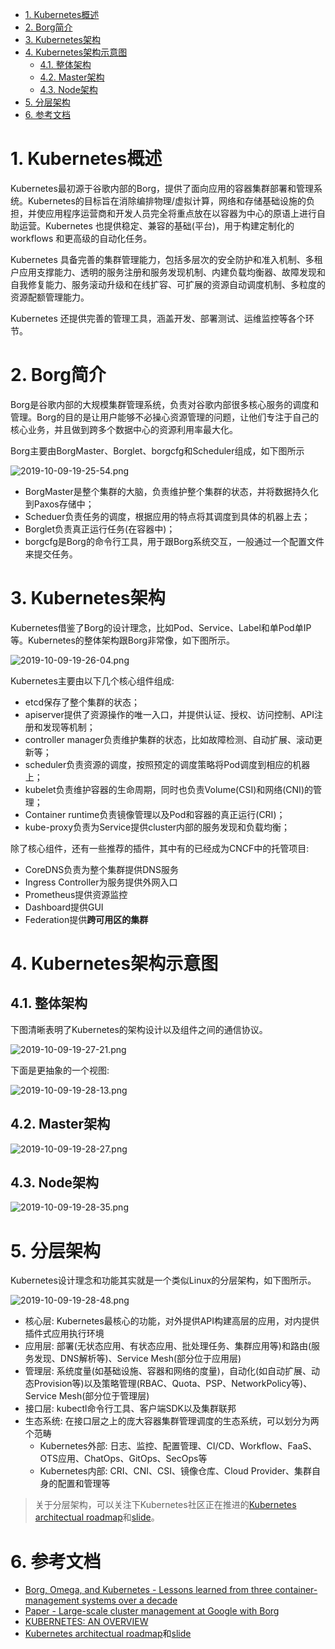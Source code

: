 
<!-- @import "[TOC]" {cmd="toc" depthFrom=1 depthTo=6 orderedList=false} -->

<!-- code_chunk_output -->

- [1. Kubernetes概述](#1-kubernetes概述)
- [2. Borg简介](#2-borg简介)
- [3. Kubernetes架构](#3-kubernetes架构)
- [4. Kubernetes架构示意图](#4-kubernetes架构示意图)
  - [4.1. 整体架构](#41-整体架构)
  - [4.2. Master架构](#42-master架构)
  - [4.3. Node架构](#43-node架构)
- [5. 分层架构](#5-分层架构)
- [6. 参考文档](#6-参考文档)

<!-- /code_chunk_output -->

# 1. Kubernetes概述

Kubernetes最初源于谷歌内部的Borg，提供了面向应用的容器集群部署和管理系统。Kubernetes的目标旨在消除编排物理/虚拟计算，网络和存储基础设施的负担，并使应用程序运营商和开发人员完全将重点放在以容器为中心的原语上进行自助运营。Kubernetes 也提供稳定、兼容的基础(平台)，用于构建定制化的workflows 和更高级的自动化任务。

Kubernetes 具备完善的集群管理能力，包括多层次的安全防护和准入机制、多租户应用支撑能力、透明的服务注册和服务发现机制、内建负载均衡器、故障发现和自我修复能力、服务滚动升级和在线扩容、可扩展的资源自动调度机制、多粒度的资源配额管理能力。

Kubernetes 还提供完善的管理工具，涵盖开发、部署测试、运维监控等各个环节。

# 2. Borg简介

Borg是谷歌内部的大规模集群管理系统，负责对谷歌内部很多核心服务的调度和管理。Borg的目的是让用户能够不必操心资源管理的问题，让他们专注于自己的核心业务，并且做到跨多个数据中心的资源利用率最大化。

Borg主要由BorgMaster、Borglet、borgcfg和Scheduler组成，如下图所示

![2019-10-09-19-25-54.png](./images/2019-10-09-19-25-54.png)

* BorgMaster是整个集群的大脑，负责维护整个集群的状态，并将数据持久化到Paxos存储中；
* Scheduer负责任务的调度，根据应用的特点将其调度到具体的机器上去；
* Borglet负责真正运行任务(在容器中)；
* borgcfg是Borg的命令行工具，用于跟Borg系统交互，一般通过一个配置文件来提交任务。

# 3. Kubernetes架构

Kubernetes借鉴了Borg的设计理念，比如Pod、Service、Label和单Pod单IP等。Kubernetes的整体架构跟Borg非常像，如下图所示。

![2019-10-09-19-26-04.png](./images/2019-10-09-19-26-04.png)

Kubernetes主要由以下几个核心组件组成: 

- etcd保存了整个集群的状态；
- apiserver提供了资源操作的唯一入口，并提供认证、授权、访问控制、API注册和发现等机制；
- controller manager负责维护集群的状态，比如故障检测、自动扩展、滚动更新等；
- scheduler负责资源的调度，按照预定的调度策略将Pod调度到相应的机器上；
- kubelet负责维护容器的生命周期，同时也负责Volume(CSI)和网络(CNI)的管理；
- Container runtime负责镜像管理以及Pod和容器的真正运行(CRI)；
- kube-proxy负责为Service提供cluster内部的服务发现和负载均衡；

除了核心组件，还有一些推荐的插件，其中有的已经成为CNCF中的托管项目: 

- CoreDNS负责为整个集群提供DNS服务
- Ingress Controller为服务提供外网入口
- Prometheus提供资源监控
- Dashboard提供GUI
- Federation提供**跨可用区的集群**

# 4. Kubernetes架构示意图

## 4.1. 整体架构

下图清晰表明了Kubernetes的架构设计以及组件之间的通信协议。

![2019-10-09-19-27-21.png](./images/2019-10-09-19-27-21.png)

下面是更抽象的一个视图: 

![2019-10-09-19-28-13.png](./images/2019-10-09-19-28-13.png)

## 4.2. Master架构

![2019-10-09-19-28-27.png](./images/2019-10-09-19-28-27.png)

## 4.3. Node架构

![2019-10-09-19-28-35.png](./images/2019-10-09-19-28-35.png)

# 5. 分层架构

Kubernetes设计理念和功能其实就是一个类似Linux的分层架构，如下图所示。

![2019-10-09-19-28-48.png](./images/2019-10-09-19-28-48.png)

* 核心层: Kubernetes最核心的功能，对外提供API构建高层的应用，对内提供插件式应用执行环境
* 应用层: 部署(无状态应用、有状态应用、批处理任务、集群应用等)和路由(服务发现、DNS解析等)、Service Mesh(部分位于应用层)
* 管理层: 系统度量(如基础设施、容器和网络的度量)，自动化(如自动扩展、动态Provision等)以及策略管理(RBAC、Quota、PSP、NetworkPolicy等)、Service Mesh(部分位于管理层)
* 接口层: kubectl命令行工具、客户端SDK以及集群联邦
* 生态系统: 在接口层之上的庞大容器集群管理调度的生态系统，可以划分为两个范畴
  * Kubernetes外部: 日志、监控、配置管理、CI/CD、Workflow、FaaS、OTS应用、ChatOps、GitOps、SecOps等
  * Kubernetes内部: CRI、CNI、CSI、镜像仓库、Cloud Provider、集群自身的配置和管理等

> 关于分层架构，可以关注下Kubernetes社区正在推进的[Kubernetes architectual roadmap](https://docs.google.com/document/d/1XkjVm4bOeiVkj-Xt1LgoGiqWsBfNozJ51dyI-ljzt1o)和[slide](https://docs.google.com/presentation/d/1GpELyzXOGEPY0Y1ft26yMNV19ROKt8eMN67vDSSHglk/edit)。

# 6. 参考文档

- [Borg, Omega, and Kubernetes - Lessons learned from three container-management systems over a decade](http://queue.acm.org/detail.cfm?id=2898444)
- [Paper - Large-scale cluster management at Google with Borg](http://static.googleusercontent.com/media/research.google.com/zh-CN//pubs/archive/43438.pdf)
- [KUBERNETES: AN OVERVIEW](http://thenewstack.io/kubernetes-an-overview)
- [Kubernetes architectual roadmap](https://docs.google.com/document/d/1XkjVm4bOeiVkj-Xt1LgoGiqWsBfNozJ51dyI-ljzt1o)和[slide](https://docs.google.com/presentation/d/1GpELyzXOGEPY0Y1ft26yMNV19ROKt8eMN67vDSSHglk/edit)

